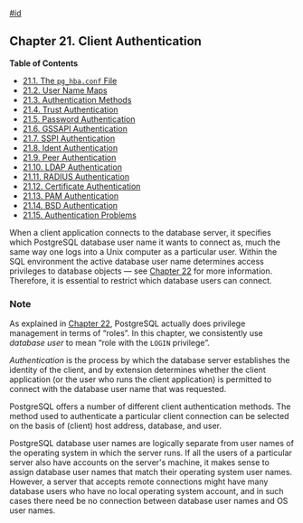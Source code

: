 [#id](#CLIENT-AUTHENTICATION)

## Chapter 21. Client Authentication

**Table of Contents**

- [21.1. The `pg_hba.conf` File](auth-pg-hba-conf)
- [21.2. User Name Maps](auth-username-maps)
- [21.3. Authentication Methods](auth-methods)
- [21.4. Trust Authentication](auth-trust)
- [21.5. Password Authentication](auth-password)
- [21.6. GSSAPI Authentication](gssapi-auth)
- [21.7. SSPI Authentication](sspi-auth)
- [21.8. Ident Authentication](auth-ident)
- [21.9. Peer Authentication](auth-peer)
- [21.10. LDAP Authentication](auth-ldap)
- [21.11. RADIUS Authentication](auth-radius)
- [21.12. Certificate Authentication](auth-cert)
- [21.13. PAM Authentication](auth-pam)
- [21.14. BSD Authentication](auth-bsd)
- [21.15. Authentication Problems](client-authentication-problems)

When a client application connects to the database server, it specifies which PostgreSQL database user name it wants to connect as, much the same way one logs into a Unix computer as a particular user. Within the SQL environment the active database user name determines access privileges to database objects — see [Chapter 22](user-manag) for more information. Therefore, it is essential to restrict which database users can connect.

### Note

As explained in [Chapter 22](user-manag), PostgreSQL actually does privilege management in terms of “roles”. In this chapter, we consistently use _database user_ to mean “role with the `LOGIN` privilege”.

_Authentication_ is the process by which the database server establishes the identity of the client, and by extension determines whether the client application (or the user who runs the client application) is permitted to connect with the database user name that was requested.

PostgreSQL offers a number of different client authentication methods. The method used to authenticate a particular client connection can be selected on the basis of (client) host address, database, and user.

PostgreSQL database user names are logically separate from user names of the operating system in which the server runs. If all the users of a particular server also have accounts on the server's machine, it makes sense to assign database user names that match their operating system user names. However, a server that accepts remote connections might have many database users who have no local operating system account, and in such cases there need be no connection between database user names and OS user names.
